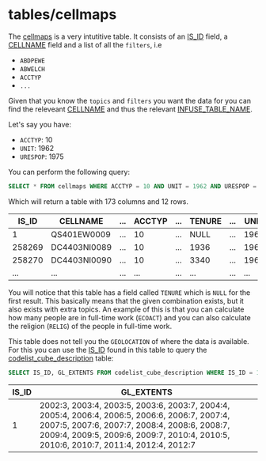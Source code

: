 # tables/cellmaps

The [cellmaps](cellmaps.md) is a very intutitive table. It consists of an [IS_ID](../fields/is_id.md) field, a [CELLNAME](../fields/cellname.md) field and a list of all the `filters`, i.e 


- `ABDPEWE`
- `ABWELCH`
- `ACCTYP`
- `...`

Given that you know the `topics` and `filters` you want the data for you can find the releveant [CELLNAME](../fields/cellname.md) and thus the relevant [INFUSE_TABLE_NAME](../fields/infuse_table_name.md).

Let's say you have:

- `ACCTYP`: 10
- `UNIT`: 1962
- `URESPOP`: 1975

You can perform the following query:

```sql
SELECT * FROM cellmaps WHERE ACCTYP = 10 AND UNIT = 1962 AND URESPOP = 1975;
```

Which will return a table with 173 columns and 12 rows.

|IS_ID|CELLNAME|...|ACCTYP|...|TENURE|...|UNIT|...|URESPOP|...|
|-|-|-|-|-|-|-|-|-|-|-|
|1|QS401EW0009|...|10|...|NULL|...|1962|...|1975|...|
|258269|DC4403NI0089|...|10|...|1936|...|1962|...|1975|...|
|258270|DC4403NI0090|...|10|...|3340|...|1962|...|1975|...|
|...|...|...|...|...|...|...|...|...|...|...|

You will notice that this table has a field called `TENURE` which is `NULL` for the first result. This basically means that the given combination exists, but it also exists with extra topics. An example of this is that you can calculate how many people are in full-time work (`ECOACT`) and you can also calculate the religion (`RELIG`) of the people in full-time work.

This table does not tell you the `GEOLOCATION` of where the data is available. For this you can use the [IS_ID](../fields/is_id.md) found in this table to query the [codelist_cube_description](codelist_cube_description.md) table:

```sql
SELECT IS_ID, GL_EXTENTS FROM codelist_cube_description WHERE IS_ID = 1;
```

|IS_ID|GL_EXTENTS|
|-|-|
|1|2002:3, 2003:4, 2003:5, 2003:6, 2003:7, 2004:4, 2005:4, 2006:4, 2006:5, 2006:6, 2006:7, 2007:4, 2007:5, 2007:6, 2007:7, 2008:4, 2008:6, 2008:7, 2009:4, 2009:5, 2009:6, 2009:7, 2010:4, 2010:5, 2010:6, 2010:7, 2011:4, 2012:4, 2012:7|